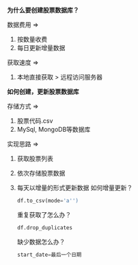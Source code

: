 **为什么要创建股票数据库？**

数据费用 => 
1. 按数量收费
2. 每日更新增量数据

获取速度 =>
1. 本地直接获取 > 远程访问服务器

**如何创建，更新股票数据库**

存储方式 => 
1. 股票代码.csv
2. MySql, MongoDB等数据库

实现思路 =>
1. 获取股票列表
2. 依次存储股票数据
3. 每天以增量的形式更新数据
    如何增量更新？
    ```python
    df.to_csv(mode='a'')
    ```
    重复获取了怎么办？
    ```python
    df.drop_duplicates
    ```
    
    缺少数据怎么办？
    ```python
    start_date=最后一个日期
    ```
